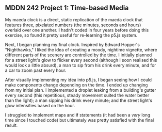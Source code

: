 ## MDDN 242 Project 1: Time-based Media  

My maeda clock is a direct, static replication of the maeda clock that features three, pixelated numbers (the minutes, seconds and hours) overlaid over one another. I hadn't coded in four years before doing this exercise, so found it pretty useful for re-learning the p5.js system.

Next, I began planning my final clock. Inspired by Edward Hopper's "Nighthawks," I liked the idea of creating a moody, nightime vignette, where different parts of the scenery are controlled by the time. I initially planned for a street light's glow to flicker every second (although I soon realised this would look a little absurd), a man to sip from his drink every minute, and for a car to zoom past every hour. 

After visually implementing my idea into p5.js, I began seeing how I could make components change depending on the time. I ended up changing from my initial plan. I implemented a droplet leaking from a building's gutter every second (this repetitious, steady movement suited the water better than the light); a man sipping his drink every minute; and the street light's glow intensifies based on the hour. 

I struggled to implement maps and if statements (it had been a *very* long time since I touched code) but ultimately was pretty satisfied with the final result. 
